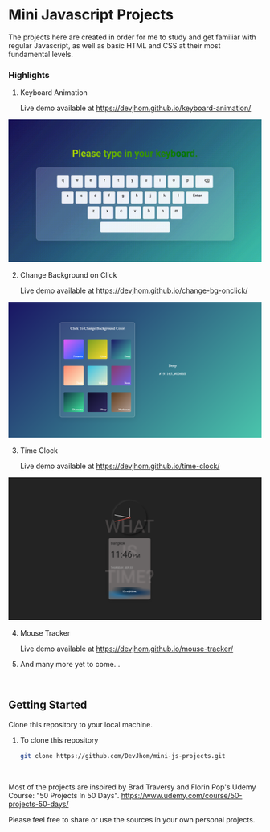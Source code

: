 # Mini Javascript Projects

The projects here are created in order for me to study and get familiar with regular Javascript, as well as basic HTML and CSS at their most fundamental levels.

### Highlights

1. Keyboard Animation

   Live demo available at https://devjhom.github.io/keyboard-animation/

![preview](./assets/keyboard-animation.gif)

2. Change Background on Click

   Live demo available at https://devjhom.github.io/change-bg-onclick/

![preview](./assets/change-bg-onclick.png)

3. Time Clock

   Live demo available at https://devjhom.github.io/time-clock/

![preview](./assets/time-clock.png)

4. Mouse Tracker

   Live demo available at https://devjhom.github.io/mouse-tracker/
   
   
5. And many more yet to come...


<br>

## Getting Started
Clone this repository to your local machine.

1. To clone this repository
    ```sh
    git clone https://github.com/DevJhom/mini-js-projects.git
    ```
<br>

Most of the projects are inspired by Brad Traversy and Florin Pop's Udemy Course: "50 Projects In 50 Days".
https://www.udemy.com/course/50-projects-50-days/

Please feel free to share or use the sources in your own personal projects.


